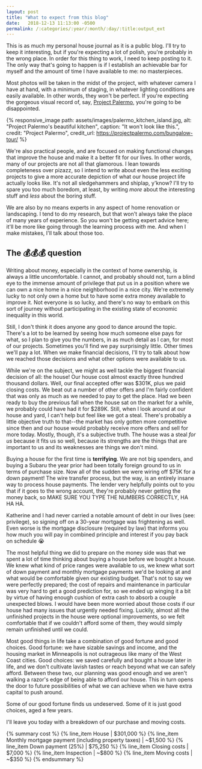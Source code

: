 ```yaml
---
layout: post
title: "What to expect from this blog"
date:   2018-12-13 11:13:00 -0500
permalink: /:categories/:year/:month/:day/:title:output_ext
---
```


This is as much my personal house journal as it is a public blog.
I'll try to keep it interesting, but if you're expecting a lot of polish, you're probably in the wrong place.
In order for this thing to work, I need to keep posting to it.
The only way that's going to happen is if I establish an achievable bar for myself and the amount of time I have available to me: no masterpieces.

Most photos will be taken in the midst of the project, with whatever camera I have at hand, with a minimum of staging, in whatever lighting conditions are easily available.
In other words, they won't be perfect.
If you're expecting the gorgeous visual record of, say, [Project Palermo](https://projectpalermo.com/), you're going to be disappointed.

{% responsive_image path: assets/images/palermo_kitchen_island.jpg, alt: "Project Palermo's beautiful kitchen", caption: "It won't look like this.", credit: "Project Palermo", credit_url: https://projectpalermo.com/bungalow-tour/ %}

We're also practical people, and are focused on making functional changes that improve the house and make it a better fit for our lives.
In other words, many of our projects are not all that glamorous.
I lean towards completeness over pizazz, so I intend to write about even the less exciting projects to give a more accurate depiction of what our house project life actually looks like.
It's not all sledgehammers and shiplap, y'know?
I'll try to spare you too much boredom, at least, by writing *more* about the interesting stuff and *less* about the boring stuff.

We are also by no means experts in any aspect of home renovation or landscaping.
I tend to do my research, but that won't always take the place of many years of experience.
So you won't be getting expert advice here; it'll be more like going through the learning process *with* me.
And when I make mistakes, I'll talk about those too.

## The 💰💰💰 question ##

Writing about money, especially in the context of home ownership, is always a little uncomfortable.
I cannot, and probably should not, turn a blind eye to the immense amount of privilege that put us in a position where we can own a nice home in a nice neighborhood in a nice city.
We're extremely lucky to not only own a home but to have some extra money available to improve it.
Not everyone is so lucky, and there's no way to embark on this sort of journey without participating in the existing state of economic inequality in this world.

Still, I don't think it does anyone any good to dance around the topic.
There's a lot to be learned by seeing how much someone else pays for what, so I plan to give you the numbers, in as much detail as I can, for most of our projects.
Sometimes you'll find we pay surprisingly little.
Other times we'll pay a lot.
When we make financial decisions, I'll try to talk about how we reached those decisions and what other options were available to us.

While we're on the subject, we might as well tackle the biggest financial decision of all: the house! Our house cost almost exactly three hundred thousand dollars.
Well, our final accepted offer was $301K, plus we paid closing costs.
We beat out a number of other offers and I'm fairly confident that was only as much as we needed to pay to get the place.
Had we been ready to buy the previous fall when the house sat on the market for a while, we probably could have had it for $289K.
Still, when I look around at our house and yard, I can't help but feel like we got a steal.
There's probably a little objective truth to that--the market has only gotten more competitive since then and our house would probably receive more offers and sell for more today.
Mostly, though, it's a subjective truth.
The house was a steal *for us* because it fits us so well, because its strengths are the things that are important to us and its weaknesses are things we don't mind.

Buying a house for the first time is **terrifying**.
We are not big spenders, and buying a Subaru the year prior had been totally foreign ground to us in terms of purchase size.
Now all of the sudden we were wiring off $75K for a down payment!
The wire transfer process, but the way, is an entirely insane way to process house payments.
The lender very helpfully points out to you that if it goes to the wrong account, they're probably never getting the money back, so MAKE SURE YOU TYPE THE NUMBERS CORRECTLY, HA HA HA.

Katherine and I had never carried a notable amount of debt in our lives (see: privilege), so signing off on a 30-year mortgage was frightening as well.
Even worse is the mortgage disclosure (required by law) that informs you how much you will pay in combined principle and interest if you pay back on schedule
😭

The most helpful thing we did to prepare on the money side was that we spent a lot of time thinking about buying a house before we bought a house.
We knew what kind of price ranges were available to us, we knew what sort of down payment and monthly mortgage payments we'd be looking at and what would be comfortable given our existing budget.
That's not to say we were perfectly prepared; the cost of repairs and maintenance in particular was very hard to get a good prediction for, so we ended up winging it a bit by virtue of having enough cushion of extra cash to absorb a couple unexpected blows.
I would have been more worried about those costs if our house had many issues that urgently needed fixing.
Luckily, almost all the unfinished projects in the house were optional improvements, so we felt comfortable that if we couldn't afford some of them, they would simply remain unfinished until we could.

Most good things in life take a combination of good fortune and good choices.
Good fortune: we have sizable savings and income, and the housing market in Minneapolis is not outrageous like many of the West Coast cities.
Good choices: we saved carefully and bought a house later in life, and we don't cultivate lavish tastes or reach beyond what we can safely afford.
Between these two, our planning was good enough and we aren't walking a razor's edge of being able to afford our house.
This in turn opens the door to future possibilities of what we can achieve when we have extra capital to push around.

Some of our good fortune finds us undeserved.
Some of it is just good choices, aged a few years.

I'll leave you today with a breakdown of our purchase and moving costs.

{% summary cost %}
{% line_item House | $301,000 %}
{% line_item Monthly mortgage payment (including property taxes) | ~$1,500 %}
{% line_item Down payment (25%) | $75,250 %}
{% line_item Closing costs | $7,000 %}
{% line_item Inspection | ~$800 %}
{% line_item Moving costs | ~$350 %}
{% endsummary %}
